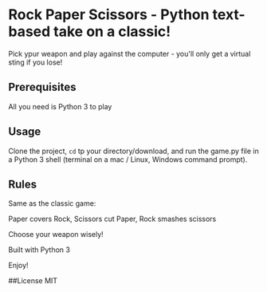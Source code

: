 # Rock Paper Scissors - Python text-based take on a classic!

Pick ypur weapon and play against the computer - you'll only get a virtual sting if you lose!

## Prerequisites
All you need is Python 3 to play

## Usage
Clone the project, <code>cd</code> tp your directory/download, and run the game.py file in a Python 3 shell (terminal on a mac / Linux, Windows command prompt).

## Rules
Same as the classic game:

Paper covers Rock, Scissors cut Paper, Rock smashes scissors

Choose your weapon wisely!

Built with Python 3

Enjoy!

##License
MIT